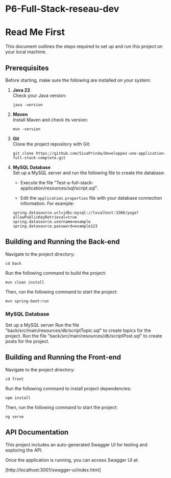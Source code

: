 # P6-Full-Stack-reseau-dev

# Read Me First

This document outlines the steps required to set up and run this project on your local machine.

## Prerequisites

Before starting, make sure the following are installed on your system:

1. **Java 22**  
   Check your Java version:
   ```
   java -version
   ```

2. **Maven**  
   Install Maven and check its version:
   ```
   mvn -version
   ```

3. **Git**  
   Clone the project repository with Git:
   ```
   git clone https://github.com/SivaPrinda/Developpez-une-application-full-stack-complete.git
   ```

4. **MySQL Database**  
   Set up a MySQL server and run the following file to create the database:

    - Execute the file "Test-a-full-stack-application/resources/sql/script.sql".

    - Edit the `application.properties` file with your database connection information. For example:

   ```
   spring.datasource.url=jdbc:mysql://localhost:3306/yoga?allowPublicKeyRetrieval=true
   spring.datasource.username=example
   spring.datasource.password=example123
   ```

## Building and Running the Back-end

Navigate to the project directory:

```
cd back
```

Run the following command to build the project:

```
mvn clean install
```

Then, run the following command to start the project:

```
mvn spring-boot:run
```

### MySQL Database
Set up a MySQL server
Run the file "back/src/main/resources/db/scriptTopic.sql" to create topics for the project.
Run the file "back/src/main/resources/db/scriptPost.sql" to create posts for the project.

## Building and Running the Front-end

Navigate to the project directory:

```
cd front
```

Run the following command to install project dependencies:

```
npm install
```

Then, run the following command to start the project:

```
ng serve
```

## API Documentation

This project includes an auto-generated Swagger UI for testing and exploring the API.

Once the application is running, you can access Swagger UI at:

[http://localhost:3001/swagger-ui/index.html]